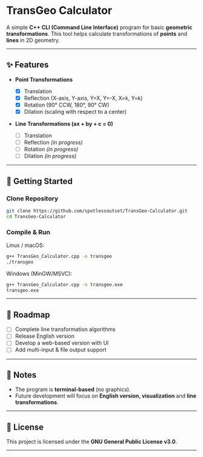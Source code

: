 # TransGeo Calculator

A simple **C++ CLI (Command Line Interface)** program for basic **geometric transformations**.
This tool helps calculate transformations of **points** and **lines** in 2D geometry.

---

## ✨ Features

* **Point Transformations**

  * [x] Translation
  * [x] Reflection (X-axis, Y-axis, Y=X, Y=-X, X=k, Y=k)
  * [x] Rotation (90° CCW, 180°, 90° CW)
  * [x] Dilation (scaling with respect to a center)

* **Line Transformations (ax + by + c = 0)**

  * [ ] Translation
  * [ ] Reflection *(in progress)*
  * [ ] Rotation *(in progress)*
  * [ ] Dilation *(in progress)*

---

## 🚀 Getting Started

### Clone Repository

```bash
git clone https://github.com/spotlessoutset/TransGeo-Calculator.git
cd TransGeo-Calculator
```

### Compile & Run

Linux / macOS:

```bash
g++ TransGeo_Calculator.cpp -o transgeo
./transgeo
```

Windows (MinGW/MSVC):

```bash
g++ TransGeo_Calculator.cpp -o transgeo.exe
transgeo.exe
```

---

## 📌 Roadmap

* [ ] Complete line transformation algorithms
* [ ] Release English version
* [ ] Develop a web-based version with UI
* [ ] Add multi-input & file output support

---

## 📝 Notes

* The program is **terminal-based** (no graphics).
* Future development will focus on **English version, visualization** and **line transformations**.

---

## 📄 License

This project is licensed under the **GNU General Public License v3.0**.

---
